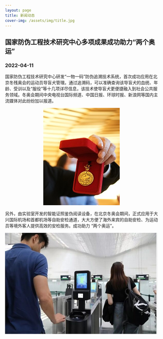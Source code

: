 ```yaml
---
layout: page
title: 新闻动态
cover-img: /assets/img/title.jpg
---
```

<!--
 * @Author: Conghao Wong
 * @Date: 2023-03-12 10:46:57
 * @LastEditors: Conghao Wong
 * @LastEditTime: 2023-03-13 10:43:36
 * @Description: file content
 * @Github: https://cocoon2wong.github.io
 * Copyright 2023 Conghao Wong, All Rights Reserved.
-->

## 国家防伪工程技术研究中心多项成果成功助力“两个奥运”

### 2022-04-11

国家防伪工程技术研究中心研发“一物一码”防伪追溯技术系统，首次成功应用在北京冬残奥会的运动员导盲犬管理。通过追溯码，可以准确查询该导盲犬的血统、年龄、受训以及“服役”等十几项详尽信息，该技术使导盲犬更便捷融入到社会公共服务领域。冬奥会期间中央电视台国际频道、中国日报、环球时报、新浪网等国内主流媒体对此纷纷加以报道。

<div style="text-align: center;">
     <img src="/assets/img/news/2022-04-11-0.jpg">
</div>

另外，由实验室开发的智能证照鉴伪阅读设备，在北京冬奥会期间，正式应用于大兴国际机场和首都机场等自助安检通道，大大方便了海外来宾的自助安检、为运动员等境外客人提供高效的安检服务。成功助力 “两个奥运”。

<div style="text-align: center;">
     <img src="/assets/img/news/2022-04-11-1.jpg">
</div>
